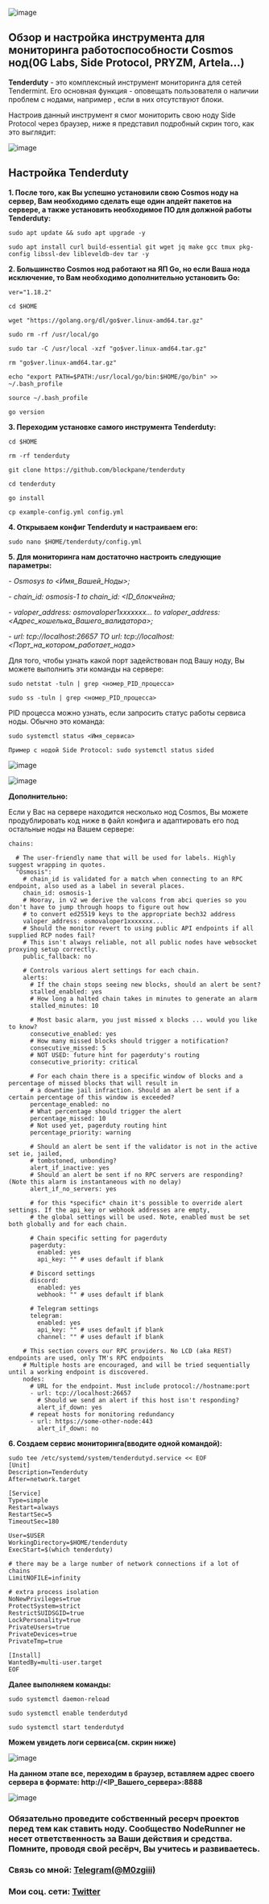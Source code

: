 ![image](https://github.com/Mozgiii9/CosmosNodesMonitoringSystem/assets/74683169/31237af3-0dd0-4302-b5e9-8ceb7fc7af22)

## Обзор и настройка инструмента для мониторинга работоспособности Cosmos нод(0G Labs, Side Protocol, PRYZM, Artela...)

**Tenderduty** - это комплексный инструмент мониторинга для сетей Tendermint. Его основная функция - оповещать пользователя о наличии проблем с нодами, например , если в них отсутствуют блоки.

Настроив данный инструмент я смог мониторить свою ноду Side Protocol через браузер, ниже я представил подробный скрин того, как это выглядит:

![image](https://github.com/Mozgiii9/CosmosNodesMonitoringSystem/assets/74683169/26339d1c-2ba3-408f-88d6-317fc0352301)

## Настройка Tenderduty

**1. После того, как Вы успешно установили свою Cosmos ноду на сервер, Вам необходимо сделать еще один апдейт пакетов на сервере, а также установить необходимое ПО для должной работы Tenderduty:**

```
sudo apt update && sudo apt upgrade -y
```

```
sudo apt install curl build-essential git wget jq make gcc tmux pkg-config libssl-dev libleveldb-dev tar -y
```

**2. Большинство Cosmos нод работают на ЯП Go, но если Ваша нода исключение, то Вам необходимо дополнительно установить Go:**

```
ver="1.18.2"
```

```
cd $HOME
```

```
wget "https://golang.org/dl/go$ver.linux-amd64.tar.gz"
```

```
sudo rm -rf /usr/local/go
```

```
sudo tar -C /usr/local -xzf "go$ver.linux-amd64.tar.gz"
```

```
rm "go$ver.linux-amd64.tar.gz"
```

```
echo "export PATH=$PATH:/usr/local/go/bin:$HOME/go/bin" >> ~/.bash_profile
```

```
source ~/.bash_profile
```

```
go version
```

**3. Переходим установке самого инструмента Tenderduty:**

```
cd $HOME
```

```
rm -rf tenderduty
```

```
git clone https://github.com/blockpane/tenderduty
```

```
cd tenderduty
```

```
go install
```

```
cp example-config.yml config.yml
```

**4. Открываем конфиг Tenderduty и настраиваем его:**

```
sudo nano $HOME/tenderduty/config.yml
```

**5. Для мониторинга нам достаточно настроить следующие параметры:**

*- Osmosys to <Имя_Вашей_Ноды>;*

*- chain_id: osmosis-1 to chain_id: <ID_блокчейна;*

*- valoper_address: osmovaloper1xxxxxxx... to valoper_address: <Адрес_кошелька_Вашего_валидатора>;*

*- url: tcp://localhost:26657 TO url: tcp://localhost:<Порт_на_котором_работает_нода>*




Для того, чтобы узнать какой порт задействован под Вашу ноду, Вы можете выполнить эти команды на сервере:

```
sudo netstat -tuln | grep <номер_PID_процесса>
```

```
sudo ss -tuln | grep <номер_PID_процесса>
```

PID процесса можно узнать, если запросить статус работы сервиса ноды. Обычно это команда:

```
sudo systemctl status <Имя_сервиса>

Пример с нодой Side Protocol: sudo systemctl status sided
```

![image](https://github.com/Mozgiii9/CosmosNodesMonitoringSystem/assets/74683169/b1fded8d-54f3-41dc-8882-c7441e29b679)

![image](https://github.com/Mozgiii9/CosmosNodesMonitoringSystem/assets/74683169/b7ebd8b6-07f6-493b-82a9-69a7d942c173)

**Дополнительно:**

Если у Вас на сервере находится несколько нод Cosmos, Вы можете продублировать код ниже в файл конфига и адаптировать его под остальные ноды на Вашем сервере:

```
chains:

  # The user-friendly name that will be used for labels. Highly suggest wrapping in quotes.
  "Osmosis":
    # chain_id is validated for a match when connecting to an RPC endpoint, also used as a label in several places.
    chain_id: osmosis-1
    # Hooray, in v2 we derive the valcons from abci queries so you don't have to jump through hoops to figure out how
    # to convert ed25519 keys to the appropriate bech32 address
    valoper_address: osmovaloper1xxxxxxx...
    # Should the monitor revert to using public API endpoints if all supplied RCP nodes fail?
    # This isn't always reliable, not all public nodes have websocket proxying setup correctly.
    public_fallback: no

    # Controls various alert settings for each chain.
    alerts:
      # If the chain stops seeing new blocks, should an alert be sent?
      stalled_enabled: yes
      # How long a halted chain takes in minutes to generate an alarm
      stalled_minutes: 10

      # Most basic alarm, you just missed x blocks ... would you like to know?
      consecutive_enabled: yes
      # How many missed blocks should trigger a notification?
      consecutive_missed: 5
      # NOT USED: future hint for pagerduty's routing
      consecutive_priority: critical

      # For each chain there is a specific window of blocks and a percentage of missed blocks that will result in
      # a downtime jail infraction. Should an alert be sent if a certain percentage of this window is exceeded?
      percentage_enabled: no
      # What percentage should trigger the alert
      percentage_missed: 10
      # Not used yet, pagerduty routing hint
      percentage_priority: warning

      # Should an alert be sent if the validator is not in the active set ie, jailed,
      # tombstoned, unbonding?
      alert_if_inactive: yes
      # Should an alert be sent if no RPC servers are responding? (Note this alarm is instantaneous with no delay)
      alert_if_no_servers: yes

      # for this *specific* chain it's possible to override alert settings. If the api_key or webhook addresses are empty,
      # the global settings will be used. Note, enabled must be set both globally and for each chain.

      # Chain specific setting for pagerduty
      pagerduty:
        enabled: yes
        api_key: "" # uses default if blank

      # Discord settings
      discord:
        enabled: yes
        webhook: "" # uses default if blank

      # Telegram settings
      telegram:
        enabled: yes
        api_key: "" # uses default if blank
        channel: "" # uses default if blank

    # This section covers our RPC providers. No LCD (aka REST) endpoints are used, only TM's RPC endpoints
    # Multiple hosts are encouraged, and will be tried sequentially until a working endpoint is discovered.
    nodes:
      # URL for the endpoint. Must include protocol://hostname:port
      - url: tcp://localhost:26657
        # Should we send an alert if this host isn't responding?
        alert_if_down: yes
      # repeat hosts for monitoring redundancy
      - url: https://some-other-node:443
        alert_if_down: no
```

**6. Создаем сервис мониторинга(вводите одной командой):**

```
sudo tee /etc/systemd/system/tenderdutyd.service << EOF
[Unit]
Description=Tenderduty
After=network.target

[Service]
Type=simple
Restart=always
RestartSec=5
TimeoutSec=180

User=$USER
WorkingDirectory=$HOME/tenderduty
ExecStart=$(which tenderduty)

# there may be a large number of network connections if a lot of chains
LimitNOFILE=infinity

# extra process isolation
NoNewPrivileges=true
ProtectSystem=strict
RestrictSUIDSGID=true
LockPersonality=true
PrivateUsers=true
PrivateDevices=true
PrivateTmp=true

[Install]
WantedBy=multi-user.target
EOF
```

**Далее выполняем команды:**

```
sudo systemctl daemon-reload
```

```
sudo systemctl enable tenderdutyd
```

```
sudo systemctl start tenderdutyd
```

**Можем увидеть логи сервиса(см. скрин ниже)**

![image](https://github.com/Mozgiii9/CosmosNodesMonitoringSystem/assets/74683169/c9d2f70e-b57a-431e-91ce-b42a93638a2a)

**На данном этапе все, переходим в браузер, вставляем адрес своего сервера в формате: http://<IP_Вашего_сервера>:8888**

![image](https://github.com/Mozgiii9/CosmosNodesMonitoringSystem/assets/74683169/24dd39cd-9eef-41e2-b0d0-b2b81f14b350)

### Обязательно проведите собственный ресерч проектов перед тем как ставить ноду. Сообщество NodeRunner не несет ответственность за Ваши действия и средства. Помните, проводя свой ресёрч, Вы учитесь и развиваетесь.

### Связь со мной: [Telegram(@M0zgiii)](https://t.me/m0zgiii)

### Мои соц. сети: [Twitter](https://twitter.com/m0zgiii) 




